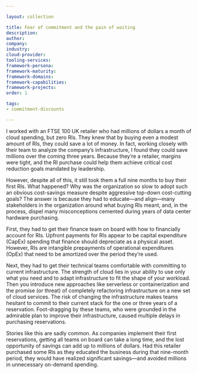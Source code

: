 ```yaml
---

layout: collection

title: Fear of commitment and the pain of waiting
description:
author:
company:
industry:
cloud-provider:
tooling-services:
framework-persona:
framework-maturity:
framework-domains:
framework-capabilities:
framework-projects:
order: 1

tags:
- commitment-discounts

---
```


I worked with an FTSE 100 UK retailer who had millions of dollars a month of cloud spending, but zero RIs. They knew that by buying even a modest amount of RIs, they could save a lot of money. In fact, working closely with their team to analyze the company’s infrastructure, I found they could save millions over the coming three years. Because they’re a retailer, margins were tight, and the RI purchase could help them achieve critical cost reduction goals mandated by leadership.

However, despite all of this, it still took them a full nine months to buy their first RIs. What happened? Why was the organization so slow to adopt such an obvious cost-savings measure despite aggressive top-down cost-cutting goals? The answer is because they had to educate—and align—many stakeholders in the organization around what buying RIs meant, and, in the process, dispel many misconceptions cemented during years of data center hardware purchasing.

First, they had to get their finance team on board with how to financially account for RIs. Upfront payments for RIs appear to be capital expenditure (CapEx) spending that finance should depreciate as a physical asset. However, RIs are intangible prepayments of operational expenditures (OpEx) that need to be amortized over the period they’re used.

Next, they had to get their technical teams comfortable with committing to current infrastructure. The strength of cloud lies in your ability to use only what you need and to adapt infrastructure to fit the shape of your workload. Then you introduce new approaches like serverless or containerization and the promise (or threat) of completely refactoring infrastructure on a new set of cloud services. The risk of changing the infrastructure makes teams hesitant to commit to their current stack for the one or three years of a reservation. Foot-dragging by these teams, who were grounded in the admirable plan to improve their infrastructure, caused multiple delays in purchasing reservations.

Stories like this are sadly common. As companies implement their first reservations, getting all teams on board can take a long time, and the lost opportunity of savings can add up to millions of dollars. Had this retailer purchased some RIs as they educated the business during that nine-month period, they would have realized significant savings—and avoided millions in unnecessary on-demand spending.
